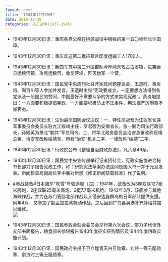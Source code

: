 ```yaml
---
layout: post
title: "1943年12月30日"
date: 2018-12-30
categories: 抗日战争(1937-1945)
---
```


<meta name="referrer" content="no-referrer" />

- 1943年12月30日讯：重庆各界公祭在桃源战役中牺牲的第一五〇师师长许国璋。 

- 1943年12月30日讯：重庆欢送第二批征雇赴印度运输工人1700人。 

- 1943年12月30日讯：新四军苏中第三分区部队今昨两天攻占古溪镇，进袭泰县运粮河镇，攻克运粮河，收复蒋垛，歼灭伪军一个营。 

- 1943年12月30日讯：国民党中央周刊社召开宪政问题座谈会，王造时、黄炎培、陶百川等人参加并发言。王造时主张“宪政要成立，一定要想方法得到各党派及一般国民的赞同，中国最好不需要斗争的方式来实现宪政”。黄炎培提出：一方面要积极提倡宪政，一方面要积极防止不法事件、用法律严厉制裁不肖官劣。 

- 1943年12月30日讯：汪伪最高国防会议决议：一、特任高冠吾为江西省长兼军事委员会委员长驻九江绥靖主任，罗君强为安徽省长，张一鹏为司法行政部长，孙殿英为豫北“剿共”军总司令。二、将华北政务委员会治安总署改称绥靖总署，治安军改称绥靖军，所有“治安”机关二字，一律改称“绥靖”二字。 

- 1943年12月30日讯：行政院公布《整理自治财政办法》，凡八章46条。 

- 1943年12月30日讯：国民党中央宣传部举行记者招待会，宪政实施协进会秘书长邵力子报告宪政工作，称：研究宪法草案办法连同告国人书一并于元旦发表。新闻检查局副局长李中襄对新颁《修正新闻禁载标准》作了说明。 

- #参战装备#日本海军“吹雪”号驱逐舰（四）：1941年，武备改为3座双联127毫米舰炮，2座双联25毫米高炮，2挺7.7毫米机枪。1942年3月，该舰参与巽他海峡作战，并为在苏门答腊北部作战及入侵安达曼群岛的日军部队提供支援。同年4月，又参加了额孟加拉湾机动作战，之后回到广岛县吴港补充补给并加以维修。 <br/><img src="https://wx4.sinaimg.cn/large/aca367d8ly1fyojj246dxj20rd0grjxd.jpg" />

- 1943年12月30日讯：国民参政会驻会委员会举行第六次会议，邵力子代读外交部书面报告，粮食部长徐堪报告1943年度征实征购情形及1944年度粮政实施计划。 

- 1943年12月30日讯：国民政府令授予卫立煌青天白日勋章、刘峙一等云麾勋章、俞济时三等云麾勋章。 

